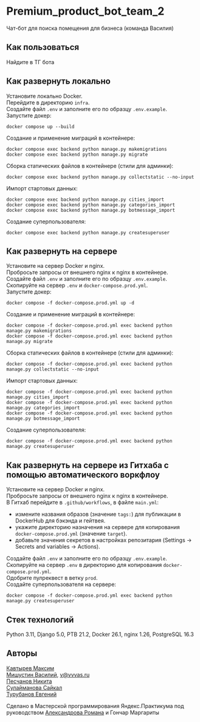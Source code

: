 # Premium_product_bot_team_2
Чат-бот для поиска помещения для бизнеса (команда Василия)  

## Как пользоваться
Найдите в ТГ бота  

## Как развернуть локально
Установите локально Docker.  
Перейдите в директорию `infra`.  
Создайте файл `.env` и заполните его по образцу `.env.example`.  
Запустите докер:  
```
docker compose up --build  
```

Создание и применение миграций в контейнере:  
```
docker compose exec backend python manage.py makemigrations  
docker compose exec backend python manage.py migrate  
```

Сборка статических файлов в контейнере (стили для админки):  
```
docker compose exec backend python manage.py collectstatic --no-input  
```

Импорт стартовых данных:  
```
docker compose exec backend python manage.py cities_import
docker compose exec backend python manage.py categories_import
docker compose exec backend python manage.py botmessage_import
```

Создание суперпользователя:  
```
docker compose exec backend python manage.py createsuperuser  
```

## Как развернуть на сервере
Установите на сервер Docker и nginx.  
Пробросьте запросы от внешнего nginx к nginx в контейнере.  
Создайте файл `.env` и заполните его по образцу `.env.example`.  
Скопируйте на сервер `.env` и `docker-compose.prod.yml`.  
Запустите докер:  
```
docker compose -f docker-compose.prod.yml up -d  
```

Создание и применение миграций в контейнере:  
```
docker compose -f docker-compose.prod.yml exec backend python manage.py makemigrations  
docker compose -f docker-compose.prod.yml exec backend python manage.py migrate  
```

Сборка статических файлов в контейнере (стили для админки):  
```
docker compose -f docker-compose.prod.yml exec backend python manage.py collectstatic --no-input  
```

Импорт стартовых данных:  
```
docker compose -f docker-compose.prod.yml exec backend python manage.py cities_import  
docker compose -f docker-compose.prod.yml exec backend python manage.py categories_import  
docker compose -f docker-compose.prod.yml exec backend python manage.py botmessage_import  
```

Создание суперпользователя:  
```
docker compose -f docker-compose.prod.yml exec backend python manage.py createsuperuser  
```

## Как развернуть на сервере из Гитхаба с помощью автоматического воркфлоу  
Установите на сервер Docker и nginx.  
Пробросьте запросы от внешнего nginx к nginx в контейнере.  
В Гитхаб перейдите в `.github/workflows`, в файле `main.yml`:  
- измените названия образов (значение `tags:`) для публикации в DockerHub для бэкэнда и гейтвея.  
- укажите директорию назначения на сервере для копирования `docker-compose.prod.yml` (значение `target`).  
- добавьте значения секретов в настройках репозитария (Settings → Secrets and variables → Actions).  

Создайте файл `.env` и заполните его по образцу `.env.example`.  
Скопируйте на сервер `.env` в директорию для копирования `docker-compose.prod.yml`.  
Одобрите пулреквест в ветку `prod`.  
Создайте суперпользователя на сервере:  
```
docker compose -f docker-compose.prod.yml exec backend python manage.py createsuperuser  
```


## Стек технологий
Python 3.11, Django 5.0, PTB 21.2, Docker 26.1, nginx 1.26, PostgreSQL 16.3  

## Авторы
[Кавтырев Максим](https://github.com/h-inek)  
[Мишустин Василий](https://github.com/VVVas), v@vvvas.ru   
[Песчанов Никита](https://github.com/ItWasCain)  
[Сулайманова Сайкал](https://github.com/saikal12)  
[Турубанов Евгений](https://github.com/eturubanov)  

Сделано в Мастерской программирования Яндекс.Практикума под руководством [Александрова Романа](https://github.com/teamofroman) и Гончар Маргариты  
